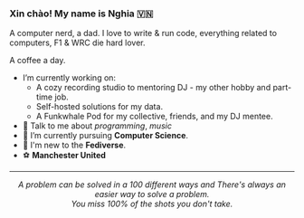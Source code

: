 ### Xin chào! My name is Nghia 🇻🇳

A computer nerd, a dad. I love to write & run code, everything related to computers, F1 & WRC die hard lover.

A coffee a day. 
- I’m currently working on:
	- A cozy recording studio to mentoring DJ - my other hobby and part-time job.
	- Self-hosted solutions for my data.
 	- A Funkwhale Pod for my collective, friends, and my DJ mentee.
- 💬 Talk to me about _programming_, _music_
- 🌱 I’m currently pursuing **Computer Science**.
- 🐘 I'm new to the **Fediverse**.
- ⚽ **Manchester United**
<hr>
<p align="center">
   <i>A problem can be solved in a 100 different ways and There's always an easier way to solve a problem.</i>
   <br />
   <i>You miss 100% of the shots you don't take.</i>
</p>
